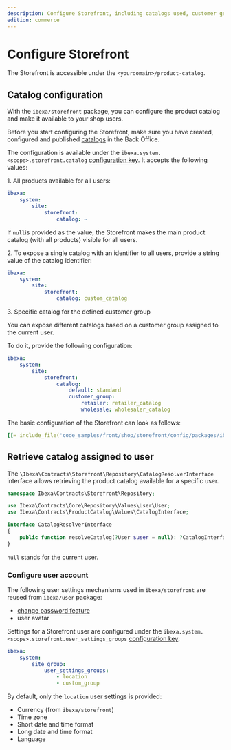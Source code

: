 ```yaml
---
description: Configure Storefront, including catalogs used, customer groups and user accounts.
edition: commerce
---
```

# Configure Storefront

The Storefront is accessible under the `<yourdomain>/product-catalog`.

## Catalog configuration

With the `ibexa/storefront` package, you can configure the product catalog and make it available to your shop users. 

Before you start configuring the Storefront, make sure you have created, configured and published [catalogs](https://doc.ibexa.co/projects/userguide/en/latest/pim/work_with_catalogs/#create-catalogs) in the Back Office.

The configuration is available under the `ibexa.system.<scope>.storefront.catalog` [configuration key](configuration.md#configuration-files).
It accepts the following values:

1\. All products available for all users:

```yaml
ibexa:
    system:
        site:
            storefront:
                catalog: ~
```

If `null`is provided as the value, the Storefront makes the main product catalog (with all products) visible for all users.

2\. To expose a single catalog with an identifier to all users, provide a string value of the catalog identifier:

```yaml
ibexa:
    system:
        site:
            storefront:
                catalog: custom_catalog
```

3\. Specific catalog for the defined customer group


You can expose different catalogs based on a customer group assigned to the current user.

To do it, provide the following configuration:

```yaml
ibexa:
    system:
        site:
            storefront:
                catalog:
                    default: standard
                    customer_group:
                        retailer: retailer_catalog
                        wholesale: wholesaler_catalog
```

The basic configuration of the Storefront can look as follows:

``` yaml
[[= include_file('code_samples/front/shop/storefront/config/packages/ibexa.yaml') =]]
```

## Retrieve catalog assigned to user


The `\Ibexa\Contracts\Storefront\Repository\CatalogResolverInterface` interface allows retrieving the product catalog available for a specific user.

```php
namespace Ibexa\Contracts\Storefront\Repository;

use Ibexa\Contracts\Core\Repository\Values\User\User;
use Ibexa\Contracts\ProductCatalog\Values\CatalogInterface;

interface CatalogResolverInterface
{
    public function resolveCatalog(?User $user = null): ?CatalogInterface;
}
```

`null` stands for the current user.

### Configure user account

The following user settings mechanisms used in `ibexa/storefront` are reused from `ibexa/user` package:

- [change password feature](user_management.md)
- user avatar

Settings for a Storefront user are configured under the `ibexa.system.<scope>.storefront.user_settings_groups` [configuration key](configuration.md#configuration-files):

```yaml
ibexa:
    system:
        site_group:
            user_settings_groups:
                - location
                - custom_group       
```

By default, only the `location` user settings is provided:

- Currency (from `ibexa/storefront`)
- Time zone
- Short date and time format
- Long date and time format
- Language

